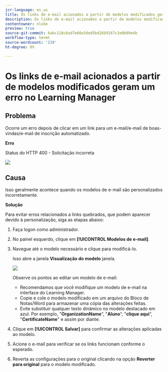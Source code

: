 ```yaml
---
jcr-language: en_us
title: Os links de e-mail acionados a partir de modelos modificados geram um erro no Learning Manager
description: Os links de e-mail acionados a partir de modelos modificados geram um erro no Adobe Learning Manager
contentowner: nluke
preview: true
source-git-commit: 6abc118c6ad7e66e3ded5bd26b9167c3a0b99e4b
workflow-type: tm+mt
source-wordcount: '219'
ht-degree: 0%

---
```




# Os links de e-mail acionados a partir de modelos modificados geram um erro no Learning Manager

## Problema

Ocorre um erro depois de clicar em um link para um e-mail/e-mail de boas-vindas/e-mail de inscrição automatizado.

**Erro**

Status do HTTP 400 - Solicitação incorreta

![](assets/email-404.png)

## Causa

Isso geralmente acontece quando os modelos de e-mail são personalizados incorretamente.

**Solução**

Para evitar erros relacionados a links quebrados, que podem aparecer devido à personalização, siga as etapas abaixo:

1. Faça logon como administrador.
1. No painel esquerdo, clique em **[!UICONTROL Modelos de e-mail]**.

1. Navegue até o modelo necessário e clique para modificá-lo.

   Isso abre a janela **Visualização do modelo** janela.

   ![](assets/email-template.png)

   Observe os pontos ao editar um modelo de e-mail:

   * Recomendamos que você modifique um modelo de e-mail na interface do Learning Manager.
   * Copie e cole o modelo modificado em um arquivo do Bloco de Notas/Word para armazenar uma cópia das alterações feitas.
   * Evite substituir qualquer texto dinâmico no modelo destacado em azul. Por exemplo, &quot;**OrganizationName**“, &quot;**Aluno**“, &quot;**clique aqui**“, &quot;**CertificateName**&quot; e assim por diante.

1. Clique em **[!UICONTROL Salvar]** para confirmar as alterações aplicadas ao modelo.
1. Acione o e-mail para verificar se os links funcionam conforme o esperado.
1. Reverta as configurações para o original clicando na opção **Reverter para original** para o modelo modificado.
